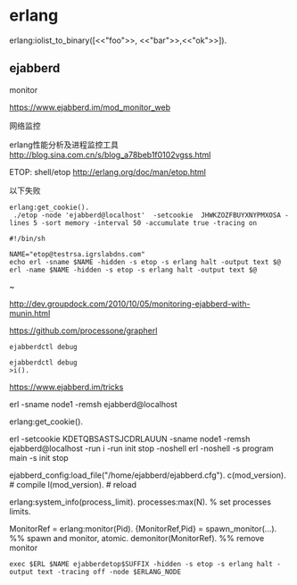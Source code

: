 erlang
=====

erlang:iolist_to_binary([<<"foo">>, <<"bar">>,<<"ok">>]).

## ejabberd

monitor

https://www.ejabberd.im/mod_monitor_web


网络监控

erlang性能分析及进程监控工具
http://blog.sina.com.cn/s/blog_a78beb1f0102vgss.html

ETOP:
shell/etop
http://erlang.org/doc/man/etop.html

以下失败
```
erlang:get_cookie().
 ./etop -node 'ejabberd@localhost'  -setcookie  JHWKZOZFBUYXNYPMXOSA -lines 5 -sort memory -interval 50 -accumulate true -tracing on
```

 ```
 #!/bin/sh

 NAME="etop@testrsa.igrslabdns.com"
 echo erl -sname $NAME -hidden -s etop -s erlang halt -output text $@
 erl -name $NAME -hidden -s etop -s erlang halt -output text $@
 ```
 ~                                             

http://dev.groupdock.com/2010/10/05/monitoring-ejabberd-with-munin.html

https://github.com/processone/grapherl

```
ejabberdctl debug

ejabberdctl debug
>i().

```

https://www.ejabberd.im/tricks

erl -sname node1 -remsh ejabberd@localhost

erlang:get_cookie().

erl -setcookie KDETQBSASTSJCDRLAUUN -sname node1 -remsh ejabberd@localhost -run i -run init stop -noshell
erl -noshell -s program main -s init stop


ejabberd_config:load_file("/home/ejabberd/ejabberd.cfg").
c(mod_version).  # compile
l(mod_version).  # reload

erlang:system_info(process_limit).
processes:max(N). % set processes limits.

MonitorRef = erlang:monitor(Pid).
{MonitorRef,Pid} = spawn_monitor(...). %% spawn and monitor, atomic.
demonitor(MonitorRef). %% remove monitor



`exec $ERL $NAME ejabberdetop$SUFFIX -hidden -s etop -s erlang halt -output
text -tracing off -node $ERLANG_NODE`
